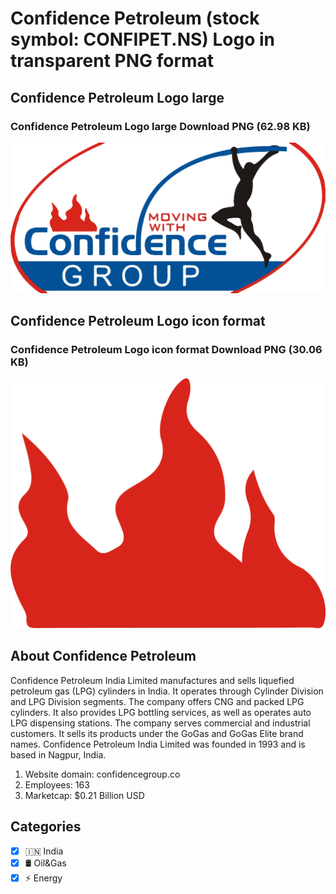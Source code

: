 # Confidence Petroleum (stock symbol: CONFIPET.NS) Logo in transparent PNG format

## Confidence Petroleum Logo large

### Confidence Petroleum Logo large Download PNG (62.98 KB)

![Confidence Petroleum Logo large Download PNG (62.98 KB)](/img/orig/CONFIPET.NS_BIG-430b5103.png)

## Confidence Petroleum Logo icon format

### Confidence Petroleum Logo icon format Download PNG (30.06 KB)

![Confidence Petroleum Logo icon format Download PNG (30.06 KB)](/img/orig/CONFIPET.NS-d707873c.png)

## About Confidence Petroleum

Confidence Petroleum India Limited manufactures and sells liquefied petroleum gas (LPG) cylinders in India. It operates through Cylinder Division and LPG Division segments. The company offers CNG and packed LPG cylinders. It also provides LPG bottling services, as well as operates auto LPG dispensing stations. The company serves commercial and industrial customers. It sells its products under the GoGas and GoGas Elite brand names. Confidence Petroleum India Limited was founded in 1993 and is based in Nagpur, India.

1. Website domain: confidencegroup.co
2. Employees: 163
3. Marketcap: $0.21 Billion USD


## Categories
- [x] 🇮🇳 India
- [x] 🛢 Oil&Gas
- [x] ⚡ Energy
